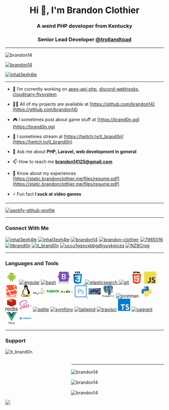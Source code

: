 <h1 align="center">Hi 👋, I'm Brandon Clothier</h1>
<h3 align="center">A weird PHP developer from Kentucky</h3>
<h3 align="center">Senior Lead Developer <a href="https://github.com/trollandtoad">@trollandtoad</a></h3>

---

<p align="left"> <img src="https://komarev.com/ghpvc/?username=brandon14&label=Profile%20views&color=E55C8A&style=flat-square" alt="brandon14"/> </p>
<p align="left"> <a href="https://github.com/ryo-ma/github-profile-trophy"><img src="https://github-profile-trophy.vercel.app/?username=brandon14" alt="brandon14"/></a></p>
<p align="left"> <a href="https://twitter.com/inhal3exh4le" target="blank"><img src="https://img.shields.io/twitter/follow/inhal3exh4le?color=1DA1F2&logo=twitter&style=for-the-badge" alt="inhal3exh4le"/></a></p>

---

- 🔭 I’m currently working on [apex-api-php](https://github.com/brandon14/apex-api-php), [discord-webhooks](https://github.com/brandon14/discord-webhooks), [cloudinary-flysystem](https://github.com/brandon14/cloudinary-flysystem)

- 👨‍💻 All of my projects are available at [https://github.com/brandon14](https://github.com/brandon14)

- 🎮 I sometimes post about game stuff at [https://brand0n.gg](https://brand0n.gg)

- 🎥 I sometimes stream at [https://twitch.tv/it_brand0n](https://twitch.tv/it_brand0n)

- 💬 Ask me about **PHP, Laravel, web development in general**

- 📫 How to reach me **brandon14125@gmail.com**

- 📄 Know about my experiences [https://static.brandonclothier.me/files/resume.pdf](https://static.brandonclothier.me/files/resume.pdf)

- ⚡ Fun fact **I suck at video games**

---


[![spotify-github-profile](https://spotify-github-profile.vercel.app/api/view?uid=1277565121&cover_image=true&theme=novatorem&bar_color=53b14f&bar_color_cover=true)](https://open.spotify.com/user/1277565121)

---

<h3 align="left">Connect With Me</h3>
<p align="left">
  <a href="https://twitter.com/inhal3exh4le" target="blank"><img align="center" src="https://raw.githubusercontent.com/rahuldkjain/github-profile-readme-generator/master/src/images/icons/Social/twitter.svg" alt="inhal3exh4le" height="30" width="40" /></a>
  <a href="https://twitch.tv/it_brand0n" target="blank"><img align="center" src="https://brand.twitch.tv/assets/logos/svg/glitch/purple.svg" alt="inhal3exh4le" height="30" width="40" /></a>
  <a href="https://dev.to/brandon14" target="blank"><img align="center" src="https://raw.githubusercontent.com/rahuldkjain/github-profile-readme-generator/master/src/images/icons/Social/devto.svg" alt="brandon14" height="30" width="40" /></a>
  <a href="https://linkedin.com/in/brandon-clothier" target="blank"><img align="center" src="https://raw.githubusercontent.com/rahuldkjain/github-profile-readme-generator/master/src/images/icons/Social/linked-in-alt.svg" alt="brandon-clothier" height="30" width="40" /></a>
  <a href="https://stackoverflow.com/users/7965016" target="blank"><img align="center" src="https://raw.githubusercontent.com/rahuldkjain/github-profile-readme-generator/master/src/images/icons/Social/stack-overflow.svg" alt="7965016" height="30" width="40" /></a>
  <a href="https://fb.com/itbrand0n" target="blank"><img align="center" src="https://raw.githubusercontent.com/rahuldkjain/github-profile-readme-generator/master/src/images/icons/Social/facebook.svg" alt="itbrand0n" height="30" width="40" /></a>
  <a href="https://instagram.com/it_brand0n" target="blank"><img align="center" src="https://raw.githubusercontent.com/rahuldkjain/github-profile-readme-generator/master/src/images/icons/Social/instagram.svg" alt="it_brand0n" height="30" width="40" /></a>
  <a href="https://www.youtube.com/c/uccu1gqxvxbbgdhyuykgivzq" target="blank"><img align="center" src="https://raw.githubusercontent.com/rahuldkjain/github-profile-readme-generator/master/src/images/icons/Social/youtube.svg" alt="uccu1gqxvxbbgdhyuykgivzq" height="30" width="40" /></a>
  <a href="https://discord.gg/NZ8Crqg" target="blank"><img align="center" src="https://raw.githubusercontent.com/rahuldkjain/github-profile-readme-generator/master/src/images/icons/Social/discord.svg" alt="NZ8Crqg" height="30" width="40" /></a>
</p>

---

<h3 align="left">Languages and Tools</h3>
<p align="left">
  <a href="https://developer.android.com" target="_blank" rel="noreferrer"><img src="https://raw.githubusercontent.com/devicons/devicon/master/icons/android/android-original-wordmark.svg" alt="android" width="40" height="40"/></a>
  <a href="https://angular.io" target="_blank" rel="noreferrer"><img src="https://angular.io/assets/images/logos/angular/angular.svg" alt="angular" width="40" height="40"/></a>
  <a href="https://www.gnu.org/software/bash/" target="_blank" rel="noreferrer"><img src="https://www.vectorlogo.zone/logos/gnu_bash/gnu_bash-icon.svg" alt="bash" width="40" height="40"/></a>
  <a href="https://getbootstrap.com" target="_blank" rel="noreferrer"><img src="https://raw.githubusercontent.com/devicons/devicon/master/icons/bootstrap/bootstrap-plain-wordmark.svg" alt="bootstrap" width="40" height="40"/></a>
  <a href="https://www.w3schools.com/css/" target="_blank" rel="noreferrer"> <img src="https://raw.githubusercontent.com/devicons/devicon/master/icons/css3/css3-original-wordmark.svg" alt="css3" width="40" height="40"/> </a>
  <a href="https://www.elastic.co" target="_blank" rel="noreferrer"> <img src="https://www.vectorlogo.zone/logos/elastic/elastic-icon.svg" alt="elasticsearch" width="40" height="40"/> </a>
  <a href="https://git-scm.com/" target="_blank" rel="noreferrer"> <img src="https://www.vectorlogo.zone/logos/git-scm/git-scm-icon.svg" alt="git" width="40" height="40"/></a>
  <a href="https://www.w3.org/html/" target="_blank" rel="noreferrer"><img src="https://raw.githubusercontent.com/devicons/devicon/master/icons/html5/html5-original-wordmark.svg" alt="html5" width="40" height="40"/></a>
  <a href="https://developer.mozilla.org/en-US/docs/Web/JavaScript" target="_blank" rel="noreferrer"><img src="https://raw.githubusercontent.com/devicons/devicon/master/icons/javascript/javascript-original.svg" alt="javascript" width="40" height="40"/></a>
  <a href="https://laravel.com/" target="_blank" rel="noreferrer"><img src="https://raw.githubusercontent.com/devicons/devicon/master/icons/laravel/laravel-plain-wordmark.svg" alt="laravel" width="40" height="40"/></a>
  <a href="https://www.linux.org/" target="_blank" rel="noreferrer"><img src="https://raw.githubusercontent.com/devicons/devicon/master/icons/linux/linux-original.svg" alt="linux" width="40" height="40"/></a>
  <a href="https://www.mysql.com/" target="_blank" rel="noreferrer"><img src="https://raw.githubusercontent.com/devicons/devicon/master/icons/mysql/mysql-original-wordmark.svg" alt="mysql" width="40" height="40"/></a>
  <a href="https://www.nginx.com" target="_blank" rel="noreferrer"><img src="https://raw.githubusercontent.com/devicons/devicon/master/icons/nginx/nginx-original.svg" alt="nginx" width="40" height="40"/></a>
  <a href="https://nodejs.org" target="_blank" rel="noreferrer"><img src="https://raw.githubusercontent.com/devicons/devicon/master/icons/nodejs/nodejs-original-wordmark.svg" alt="nodejs" width="40" height="40"/></a>
  <a href="https://www.photoshop.com/en" target="_blank" rel="noreferrer"><img src="https://raw.githubusercontent.com/devicons/devicon/master/icons/photoshop/photoshop-line.svg" alt="photoshop" width="40" height="40"/> </a>
  <a href="https://www.php.net" target="_blank" rel="noreferrer"><img src="https://raw.githubusercontent.com/devicons/devicon/master/icons/php/php-original.svg" alt="php" width="40" height="40"/></a>
  <a href="https://www.postgresql.org" target="_blank" rel="noreferrer"><img src="https://raw.githubusercontent.com/devicons/devicon/master/icons/postgresql/postgresql-original-wordmark.svg" alt="postgresql" width="40" height="40"/></a>
  <a href="https://postman.com" target="_blank" rel="noreferrer"></a><img src="https://www.vectorlogo.zone/logos/getpostman/getpostman-icon.svg" alt="postman" width="40" height="40"/></a>
  <a href="https://www.python.org" target="_blank" rel="noreferrer"><img src="https://raw.githubusercontent.com/devicons/devicon/master/icons/python/python-original.svg" alt="python" width="40" height="40"/></a>
  <a href="https://redis.io" target="_blank" rel="noreferrer"><img src="https://raw.githubusercontent.com/devicons/devicon/master/icons/redis/redis-original-wordmark.svg" alt="redis" width="40" height="40"/></a>
  <a href="https://sass-lang.com" target="_blank" rel="noreferrer"><img src="https://raw.githubusercontent.com/devicons/devicon/master/icons/sass/sass-original.svg" alt="sass" width="40" height="40"/></a>
  <a href="https://www.sqlite.org/" target="_blank" rel="noreferrer"><img src="https://www.vectorlogo.zone/logos/sqlite/sqlite-icon.svg" alt="sqlite" width="40" height="40"/></a>
  <a href="https://symfony.com" target="_blank" rel="noreferrer"><img src="https://symfony.com/logos/symfony_black_03.svg" alt="symfony" width="40" height="40"/></a>
  <a href="https://tailwindcss.com/" target="_blank" rel="noreferrer"><img src="https://www.vectorlogo.zone/logos/tailwindcss/tailwindcss-icon.svg" alt="tailwind" width="40" height="40"/></a>
  <a href="https://travis-ci.org" target="_blank" rel="noreferrer"><img src="https://www.vectorlogo.zone/logos/travis-ci/travis-ci-icon.svg" alt="travisci" width="40" height="40"/></a>
  <a href="https://www.typescriptlang.org/" target="_blank" rel="noreferrer"><img src="https://raw.githubusercontent.com/devicons/devicon/master/icons/typescript/typescript-original.svg" alt="typescript" width="40" height="40"/></a>
  <a href="https://www.vagrantup.com/" target="_blank" rel="noreferrer"><img src="https://www.vectorlogo.zone/logos/vagrantup/vagrantup-icon.svg" alt="vagrant" width="40" height="40"/></a>
  <a href="https://vuejs.org/" target="_blank" rel="noreferrer"><img src="https://raw.githubusercontent.com/devicons/devicon/master/icons/vuejs/vuejs-original-wordmark.svg" alt="vuejs" width="40" height="40"/></a>
  <a href="https://webpack.js.org" target="_blank" rel="noreferrer"><img src="https://raw.githubusercontent.com/devicons/devicon/d00d0969292a6569d45b06d3f350f463a0107b0d/icons/webpack/webpack-original-wordmark.svg" alt="webpack" width="40" height="40"/></a>
</p>

---
<h3 align="left">Support</h3>
<p>
  <a href="https://www.buymeacoffee.com/it_brand0n"><img align="left" src="https://cdn.buymeacoffee.com/buttons/v2/default-yellow.png" height="50" width="210" alt="it_brand0n"/></a>
</p>
<br />
<br />

---

<p align="center">
  <img align="center" src="https://github-readme-stats-one-plum.vercel.app/api/top-langs?username=brandon14&show_icons=true&locale=en&layout=compact&theme=onedark&hide_border=true&langs_count=10" alt="brandon14" />
</p>

<p align="center"><img align="center" src="https://github-readme-stats-one-plum.vercel.app/api?username=brandon14&show_icons=true&locale=en&theme=onedark&count_private=true&hide_border=true&include_all_commits=true" alt="brandon14" /></p>

<p align="center"><img align="center" src="https://github-readme-streak-stats-14.herokuapp.com/?user=brandon14&theme=onedark&hide_border=true&date_format=M%20j%5B%2C%20Y%5D" alt="brandon14" /></p>

![](https://hit.yhype.me/github/profile?user_id=1152696)
